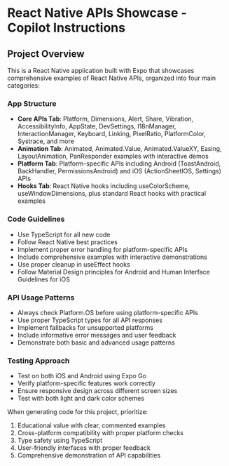 # React Native APIs Showcase - Copilot Instructions

<!-- Use this file to provide workspace-specific custom instructions to Copilot. For more details, visit https://code.visualstudio.com/docs/copilot/copilot-customization#_use-a-githubcopilotinstructionsmd-file -->

## Project Overview
This is a React Native application built with Expo that showcases comprehensive examples of React Native APIs, organized into four main categories:

### App Structure
- **Core APIs Tab**: Platform, Dimensions, Alert, Share, Vibration, AccessibilityInfo, AppState, DevSettings, I18nManager, InteractionManager, Keyboard, Linking, PixelRatio, PlatformColor, Systrace, and more
- **Animation Tab**: Animated, Animated.Value, Animated.ValueXY, Easing, LayoutAnimation, PanResponder examples with interactive demos
- **Platform Tab**: Platform-specific APIs including Android (ToastAndroid, BackHandler, PermissionsAndroid) and iOS (ActionSheetIOS, Settings) APIs
- **Hooks Tab**: React Native hooks including useColorScheme, useWindowDimensions, plus standard React hooks with practical examples

### Code Guidelines
- Use TypeScript for all new code
- Follow React Native best practices
- Implement proper error handling for platform-specific APIs
- Include comprehensive examples with interactive demonstrations
- Use proper cleanup in useEffect hooks
- Follow Material Design principles for Android and Human Interface Guidelines for iOS

### API Usage Patterns
- Always check Platform.OS before using platform-specific APIs
- Use proper TypeScript types for all API responses
- Implement fallbacks for unsupported platforms
- Include informative error messages and user feedback
- Demonstrate both basic and advanced usage patterns

### Testing Approach
- Test on both iOS and Android using Expo Go
- Verify platform-specific features work correctly
- Ensure responsive design across different screen sizes
- Test with both light and dark color schemes

When generating code for this project, prioritize:
1. Educational value with clear, commented examples
2. Cross-platform compatibility with proper platform checks
3. Type safety using TypeScript
4. User-friendly interfaces with proper feedback
5. Comprehensive demonstration of API capabilities
